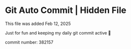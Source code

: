 # Git Auto Commit | Hidden File

This file was added Feb 12, 2025

Just for fun and keeping my daily git commit active 🤪

commit number: 382157
